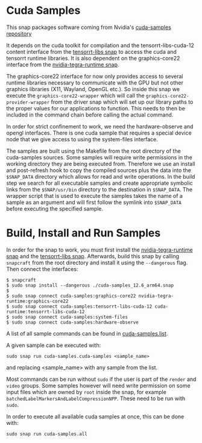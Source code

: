 # Cuda Samples

This snap packages software coming from Nvidia's [cuda-samples
repository](https://github.com/NVIDIA/cuda-samples/)

It depends on the cuda toolkit for compilation and the tensorrt-libs-cuda-12
content interface from the [tensorrt-libs
snap](https://github.com/canonical/tensorrt-libs-snap/) to access the cuda and
tensorrt runtime libraries. It is also dependent on the graphics-core22
interface from the [nvidia-tegra-runtime
snap](https://github.com/canonical/nvidia-tegra-runtime-snap).

The graphics-core22 interface for now only provides access to several runtime
libraries necessary to communicate with the GPU but not other graphics
libraries (X11, Wayland, OpenGL etc.).  So inside this snap we execute the
`graphics-core22-wrapper` which will call the
`graphics-core22-provider-wrapper` from the driver snap which will set up our
library paths to the proper values for our applications to function. This needs
to then be included in the command chain before calling the actual command.

In order for strict confinement to work, we need the hardware-observe and
opengl interfaces. There is one cuda sample that requires a special device node
that we give access to using the system-files interface.

The samples are built using the Makefile from the root directory of the
cuda-samples sources. Some samples will require write permissions in the
working directory they are being executed from. Therefore we use an install and
post-refresh hook to copy the compiled sources plus the data into the
`$SNAP_DATA` directory which allows for read and write operations. In the build
step we search for all executable samples and create appropriate symbolic links
from the `$SNAP/usr/bin` directory to the destination in `$SNAP_DATA`. The
wrapper script that is used to execute the samples takes the name of a sample
as an argument and will first follow the symlink into `$SNAP_DATA` before
executing the specified sample.

# Build, Install and Run Samples
In order for the snap to work, you must first install the
[nvidia-tegra-runtime
snap](https://github.com/canonical/nvidia-tegra-runtime-snap) and the
[tensorrt-libs snap](https://github.com/canonical/tensorrt-libs-snap/).
Afterwards, build this snap by calling `snapcraft` from the root directory and
install it using the `--dangerous` flag. Then connect the interfaces:

```
$ snapcraft
$ sudo snap install --dangerous ./cuda-samples_12.6_arm64.snap
$
$ sudo snap connect cuda-samples:graphics-core22 nvidia-tegra-runtime:graphics-core22
$ sudo snap connect cuda-samples:tensorrt-libs-cuda-12 cuda-runtime:tensorrt-libs-cuda-12
$ sudo snap connect cuda-samples:system-files
$ sudo snap connect cuda-samples:hardware-observe
```

A list of all sample commands can be found in
[cuda-samples.list](cuda-samples-list/cuda-samples.list).

A given sample can be executed with:
```
sudo snap run cuda-samples.cuda-samples <sample_name>
```
and replacing <sample_name> with any sample from the list.

Most commands can be run without `sudo` if the user is part of the `render` and
`video` groups. Some samples however will need write permission on some input
files which are owned by `root` inside the snap, for example
`batchedLabelMarkersAndLabelCompressionNPP`. These need to be run with `sudo`.

In order to execute all available cuda samples at once, this can be done with:
```
sudo snap run cuda-samples.all
```
